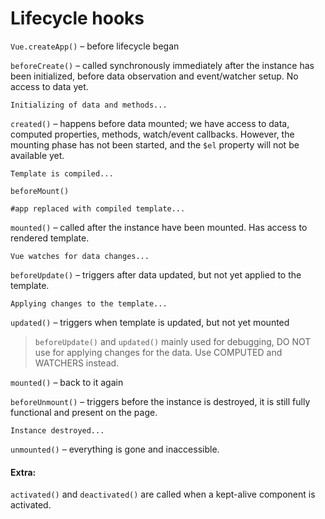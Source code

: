 # Lifecycle hooks

`Vue.createApp()` – before lifecycle began

`beforeCreate()` – called synchronously immediately after the instance has been initialized, before data observation and event/watcher setup. No access to data yet.

```
Initializing of data and methods...
```

`created()` – happens before data mounted; we have access to data, computed properties, methods, watch/event callbacks. However, the mounting phase has not been started, and the `$el` property will not be available yet.

```
Template is compiled...
```

`beforeMount()`

```
#app replaced with compiled template...
```

`mounted()` – called after the instance have been mounted. Has access to rendered template.

```
Vue watches for data changes...
```

`beforeUpdate()` – triggers after data updated, but not yet applied to the template.

```
Applying changes to the template...
```

`updated()` – triggers when template is updated, but not yet mounted


> `beforeUpdate()` and `updated()` mainly used for debugging, DO NOT use for applying changes for the data. Use COMPUTED and WATCHERS instead.


`mounted()` – back to it again

`beforeUnmount()` – triggers before the instance is destroyed, it is still fully functional and present on the page.

```
Instance destroyed...
```

`unmounted()` – everything is gone and inaccessible.

#### Extra:

`activated()` and `deactivated()` are called when a kept-alive component is activated.
